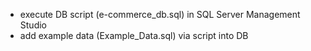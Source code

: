 - execute DB script (e-commerce_db.sql) in SQL Server Management Studio
- add example data (Example_Data.sql) via script into DB 
